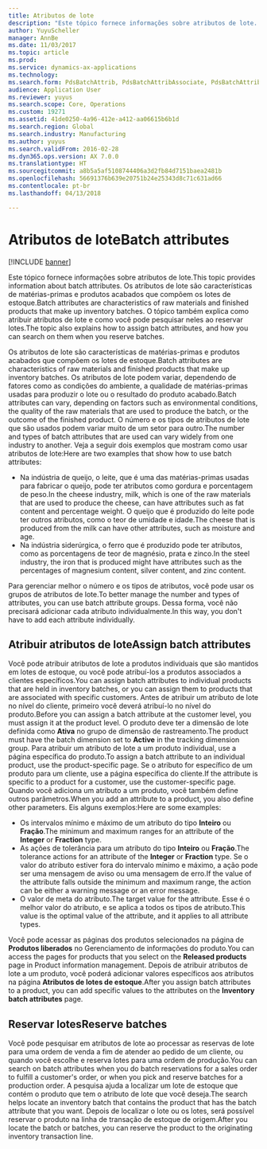 ```yaml
---
title: Atributos de lote
description: "Este tópico fornece informações sobre atributos de lote. Os atributos de lote são características de matérias-primas e produtos acabados que compõem os lotes de estoque. O tópico também explica como atribuir atributos de lote e como você pode pesquisar neles ao reservar lotes."
author: YuyuScheller
manager: AnnBe
ms.date: 11/03/2017
ms.topic: article
ms.prod: 
ms.service: dynamics-ax-applications
ms.technology: 
ms.search.form: PdsBatchAttrib, PdsBatchAttribAssociate, PdsBatchAttribByAttribGroup, PdsBatchAttribByItem, PdsBatchAttribByitemCustomer, PdsBatchAttribGroup
audience: Application User
ms.reviewer: yuyus
ms.search.scope: Core, Operations
ms.custom: 19271
ms.assetid: 41de0250-4a96-412e-a412-aa06615b6b1d
ms.search.region: Global
ms.search.industry: Manufacturing
ms.author: yuyus
ms.search.validFrom: 2016-02-28
ms.dyn365.ops.version: AX 7.0.0
ms.translationtype: HT
ms.sourcegitcommit: a8b5a5af5108744406a3d2fb84d7151baea2481b
ms.openlocfilehash: 56691376b639e20751b24e25343d8c71c631ad66
ms.contentlocale: pt-br
ms.lasthandoff: 04/13/2018

---
```


# <a name="batch-attributes"></a><span data-ttu-id="cdca6-105">Atributos de lote</span><span class="sxs-lookup"><span data-stu-id="cdca6-105">Batch attributes</span></span>

[!INCLUDE [banner](../includes/banner.md)]

<span data-ttu-id="cdca6-106">Este tópico fornece informações sobre atributos de lote.</span><span class="sxs-lookup"><span data-stu-id="cdca6-106">This topic provides information about batch attributes.</span></span> <span data-ttu-id="cdca6-107">Os atributos de lote são características de matérias-primas e produtos acabados que compõem os lotes de estoque.</span><span class="sxs-lookup"><span data-stu-id="cdca6-107">Batch attributes are characteristics of raw materials and finished products that make up inventory batches.</span></span> <span data-ttu-id="cdca6-108">O tópico também explica como atribuir atributos de lote e como você pode pesquisar neles ao reservar lotes.</span><span class="sxs-lookup"><span data-stu-id="cdca6-108">The topic also explains how to assign batch attributes, and how you can search on them when you reserve batches.</span></span>

<span data-ttu-id="cdca6-109">Os atributos de lote são características de matérias-primas e produtos acabados que compõem os lotes de estoque.</span><span class="sxs-lookup"><span data-stu-id="cdca6-109">Batch attributes are characteristics of raw materials and finished products that make up inventory batches.</span></span> <span data-ttu-id="cdca6-110">Os atributos de lote podem variar, dependendo de fatores como as condições do ambiente, a qualidade de matérias-primas usadas para produzir o lote ou o resultado do produto acabado.</span><span class="sxs-lookup"><span data-stu-id="cdca6-110">Batch attributes can vary, depending on factors such as environmental conditions, the quality of the raw materials that are used to produce the batch, or the outcome of the finished product.</span></span> <span data-ttu-id="cdca6-111">O número e os tipos de atributos de lote que são usados podem variar muito de um setor para outro.</span><span class="sxs-lookup"><span data-stu-id="cdca6-111">The number and types of batch attributes that are used can vary widely from one industry to another.</span></span> <span data-ttu-id="cdca6-112">Veja a seguir dois exemplos que mostram como usar atributos de lote:</span><span class="sxs-lookup"><span data-stu-id="cdca6-112">Here are two examples that show how to use batch attributes:</span></span>

-   <span data-ttu-id="cdca6-113">Na indústria de queijo, o leite, que é uma das matérias-primas usadas para fabricar o queijo, pode ter atributos como gordura e porcentagem de peso.</span><span class="sxs-lookup"><span data-stu-id="cdca6-113">In the cheese industry, milk, which is one of the raw materials that are used to produce the cheese, can have attributes such as fat content and percentage weight.</span></span> <span data-ttu-id="cdca6-114">O queijo que é produzido do leite pode ter outros atributos, como o teor de umidade e idade.</span><span class="sxs-lookup"><span data-stu-id="cdca6-114">The cheese that is produced from the milk can have other attributes, such as moisture and age.</span></span>
-   <span data-ttu-id="cdca6-115">Na indústria siderúrgica, o ferro que é produzido pode ter atributos, como as porcentagens de teor de magnésio, prata e zinco.</span><span class="sxs-lookup"><span data-stu-id="cdca6-115">In the steel industry, the iron that is produced might have attributes such as the percentages of magnesium content, silver content, and zinc content.</span></span>

<span data-ttu-id="cdca6-116">Para gerenciar melhor o número e os tipos de atributos, você pode usar os grupos de atributos de lote.</span><span class="sxs-lookup"><span data-stu-id="cdca6-116">To better manage the number and types of attributes, you can use batch attribute groups.</span></span> <span data-ttu-id="cdca6-117">Dessa forma, você não precisará adicionar cada atributo individualmente.</span><span class="sxs-lookup"><span data-stu-id="cdca6-117">In this way, you don't have to add each attribute individually.</span></span>

## <a name="assign-batch-attributes"></a><span data-ttu-id="cdca6-118">Atribuir atributos de lote</span><span class="sxs-lookup"><span data-stu-id="cdca6-118">Assign batch attributes</span></span>
<span data-ttu-id="cdca6-119">Você pode atribuir atributos de lote a produtos individuais que são mantidos em lotes de estoque, ou você pode atribuí-los a produtos associados a clientes específicos.</span><span class="sxs-lookup"><span data-stu-id="cdca6-119">You can assign batch attributes to individual products that are held in inventory batches, or you can assign them to products that are associated with specific customers.</span></span> <span data-ttu-id="cdca6-120">Antes de atribuir um atributo de lote no nível do cliente, primeiro você deverá atribuí-lo no nível do produto.</span><span class="sxs-lookup"><span data-stu-id="cdca6-120">Before you can assign a batch attribute at the customer level, you must assign it at the product level.</span></span> <span data-ttu-id="cdca6-121">O produto deve ter a dimensão de lote definida como **Ativa** no grupo de dimensão de rastreamento.</span><span class="sxs-lookup"><span data-stu-id="cdca6-121">The product must have the batch dimension set to **Active** in the tracking dimension group.</span></span> <span data-ttu-id="cdca6-122">Para atribuir um atributo de lote a um produto individual, use a página específica do produto.</span><span class="sxs-lookup"><span data-stu-id="cdca6-122">To assign a batch attribute to an individual product, use the product-specific page.</span></span> <span data-ttu-id="cdca6-123">Se o atributo for específico de um produto para um cliente, use a página específica do cliente.</span><span class="sxs-lookup"><span data-stu-id="cdca6-123">If the attribute is specific to a product for a customer, use the customer-specific page.</span></span> <span data-ttu-id="cdca6-124">Quando você adiciona um atributo a um produto, você também define outros parâmetros.</span><span class="sxs-lookup"><span data-stu-id="cdca6-124">When you add an attribute to a product, you also define other parameters.</span></span> <span data-ttu-id="cdca6-125">Eis alguns exemplos:</span><span class="sxs-lookup"><span data-stu-id="cdca6-125">Here are some examples:</span></span>

-   <span data-ttu-id="cdca6-126">Os intervalos mínimo e máximo de um atributo do tipo **Inteiro** ou **Fração**.</span><span class="sxs-lookup"><span data-stu-id="cdca6-126">The minimum and maximum ranges for an attribute of the **Integer** or **Fraction** type.</span></span>
-   <span data-ttu-id="cdca6-127">As ações de tolerância para um atributo do tipo **Inteiro** ou **Fração**.</span><span class="sxs-lookup"><span data-stu-id="cdca6-127">The tolerance actions for an attribute of the **Integer** or **Fraction** type.</span></span> <span data-ttu-id="cdca6-128">Se o valor do atributo estiver fora do intervalo mínimo e máximo, a ação pode ser uma mensagem de aviso ou uma mensagem de erro.</span><span class="sxs-lookup"><span data-stu-id="cdca6-128">If the value of the attribute falls outside the minimum and maximum range, the action can be either a warning message or an error message.</span></span>
-   <span data-ttu-id="cdca6-129">O valor de meta do atributo.</span><span class="sxs-lookup"><span data-stu-id="cdca6-129">The target value for the attribute.</span></span> <span data-ttu-id="cdca6-130">Esse é o melhor valor do atributo, e se aplica a todos os tipos de atributo.</span><span class="sxs-lookup"><span data-stu-id="cdca6-130">This value is the optimal value of the attribute, and it applies to all attribute types.</span></span>

<span data-ttu-id="cdca6-131">Você pode acessar as páginas dos produtos selecionados na página de **Produtos liberados** no Gerenciamento de informações do produto.</span><span class="sxs-lookup"><span data-stu-id="cdca6-131">You can access the pages for products that you select on the **Released products** page in Product information management.</span></span> <span data-ttu-id="cdca6-132">Depois de atribuir atributos de lote a um produto, você poderá adicionar valores específicos aos atributos na página **Atributos de lotes de estoque**.</span><span class="sxs-lookup"><span data-stu-id="cdca6-132">After you assign batch attributes to a product, you can add specific values to the attributes on the **Inventory batch attributes** page.</span></span>

## <a name="reserve-batches"></a><span data-ttu-id="cdca6-133">Reservar lotes</span><span class="sxs-lookup"><span data-stu-id="cdca6-133">Reserve batches</span></span>
<span data-ttu-id="cdca6-134">Você pode pesquisar em atributos de lote ao processar as reservas de lote para uma ordem de venda a fim de atender ao pedido de um cliente, ou quando você escolhe e reserva lotes para uma ordem de produção.</span><span class="sxs-lookup"><span data-stu-id="cdca6-134">You can search on batch attributes when you do batch reservations for a sales order to fulfill a customer's order, or when you pick and reserve batches for a production order.</span></span> <span data-ttu-id="cdca6-135">A pesquisa ajuda a localizar um lote de estoque que contém o produto que tem o atributo de lote que você deseja.</span><span class="sxs-lookup"><span data-stu-id="cdca6-135">The search helps locate an inventory batch that contains the product that has the batch attribute that you want.</span></span> <span data-ttu-id="cdca6-136">Depois de localizar o lote ou os lotes, será possível reservar o produto na linha de transação de estoque de origem.</span><span class="sxs-lookup"><span data-stu-id="cdca6-136">After you locate the batch or batches, you can reserve the product to the originating inventory transaction line.</span></span>




